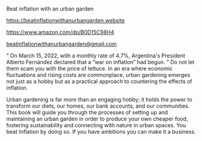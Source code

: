 Beat inflation with an urban garden


https://beatinflationwithanurbangarden.website


https://www.amazon.com/dp/B0D15C98H4


beatinflationwithanurbangarden@gmail.com




“ On March 15, 2022, with a monthly rate of 4.7%, Argentina's President Alberto Fernández declared that a “war on inflation” had begun. ”
Do not let them scam you with the price of lettuce.
In an era where economic fluctuations and rising costs are commonplace, urban gardening emerges not just as a hobby but as a practical approach to countering the effects of inflation.

Urban gardening is far more than an engaging hobby; it holds the power to transform our diets, our homes, our bank accounts, and our communities. This book will guide you through the processes of setting up and maintaining an urban garden in order to produce your own cheaper food, fostering sustainability and connecting with nature in urban spaces. You beat Inflation by doing so. If you have ambitions you can make it a business.
